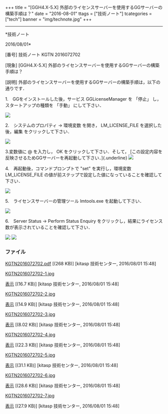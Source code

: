 ﻿+++
title = "[GGH4.X-5.X] 外部のライセンスサーバーを使用するGGサーバーの構築手順は？"
date = "2016-08-01"
ttags = ["技術ノート"]
tcategories = ["tech"]
banner = "img/technote.jpg"
+++

-----------------------------------------------------------------------------------------------------------------------------

*技術ノート

2016/08/01*


[番号]
技術ノート KGTN 2016072702

[現象]
[GGH4.X-5.X]
外部のライセンスサーバーを使用するGGサーバーの構築手順は？

[説明]
外部のライセンスサーバーを使用するGGサーバーの構築手順は，以下の通りです．

1.　GGをインストールした後，サービス GGLicenseManager を 「停止」
し，スタートアップの種類を 「手動」 にして下さい．

![](http://techreport.kitasp.net/attachments/download/2872/KGTN2016072702-1.jpg)

2.　システムのプロパティ → 環境変数 を開き， LM_LICENSE_FILE
を選択した後，編集 をクリックして下さい．

![](http://techreport.kitasp.net/attachments/download/2873/KGTN2016072702-2.jpg)

3.変数値に @ を入力し， OK をクリックして下さい．そして，
[この設定内容を反映させるためGGサーバーを再起動して下さい．]{.underline}
![](http://techreport.kitasp.net/attachments/download/2874/KGTN2016072702-3.jpg)

4.　再起動後，コマンドプロンプトで "set" を実行し，環境変数
LM_LICENSE_FILE
の値が前ステップで設定した値になっていることを確認して下さい．

![](http://techreport.kitasp.net/attachments/download/2875/KGTN2016072702-4.jpg)

5.　ライセンスサーバーの管理ツール lmtools.exe を起動して下さい．

![](http://techreport.kitasp.net/attachments/download/2876/KGTN2016072702-5.jpg)

6.　Server Status → Perform Status Enquiry
をクリックし，結果にライセンス数が表示されていることを確認して下さい．

![](http://techreport.kitasp.net/attachments/download/2877/KGTN2016072702-6.jpg)
![](http://techreport.kitasp.net/attachments/download/2878/KGTN2016072702-7.jpg)


### ファイル

 
 


[KGTN2016072702.pdf](http://techreport.kitasp.net/attachments/download/2871/KGTN2016072702.pdf)
 [(268 KB)] [kitasp 技術センター, 2016/08/01
15:48]

[KGTN2016072702-1.jpg](http://techreport.kitasp.net/attachments/download/2872/KGTN2016072702-1.jpg)

[表示](http://techreport.kitasp.net/attachments/2872/KGTN2016072702-1.jpg "表示")
 [(16.7 KB)] [kitasp 技術センター, 2016/08/01
15:48]

[KGTN2016072702-2.jpg](http://techreport.kitasp.net/attachments/download/2873/KGTN2016072702-2.jpg)

[表示](http://techreport.kitasp.net/attachments/2873/KGTN2016072702-2.jpg "表示")
 [(14.9 KB)] [kitasp 技術センター, 2016/08/01
15:48]

[KGTN2016072702-3.jpg](http://techreport.kitasp.net/attachments/download/2874/KGTN2016072702-3.jpg)

[表示](http://techreport.kitasp.net/attachments/2874/KGTN2016072702-3.jpg "表示")
 [(8.02 KB)] [kitasp 技術センター, 2016/08/01
15:48]

[KGTN2016072702-4.jpg](http://techreport.kitasp.net/attachments/download/2875/KGTN2016072702-4.jpg)

[表示](http://techreport.kitasp.net/attachments/2875/KGTN2016072702-4.jpg "表示")
 [(22.3 KB)] [kitasp 技術センター, 2016/08/01
15:48]

[KGTN2016072702-5.jpg](http://techreport.kitasp.net/attachments/download/2876/KGTN2016072702-5.jpg)

[表示](http://techreport.kitasp.net/attachments/2876/KGTN2016072702-5.jpg "表示")
 [(31.1 KB)] [kitasp 技術センター, 2016/08/01
15:48]

[KGTN2016072702-6.jpg](http://techreport.kitasp.net/attachments/download/2877/KGTN2016072702-6.jpg)

[表示](http://techreport.kitasp.net/attachments/2877/KGTN2016072702-6.jpg "表示")
 [(28.6 KB)] [kitasp 技術センター, 2016/08/01
15:48]

[KGTN2016072702-7.jpg](http://techreport.kitasp.net/attachments/download/2878/KGTN2016072702-7.jpg)

[表示](http://techreport.kitasp.net/attachments/2878/KGTN2016072702-7.jpg "表示")
 [(27.9 KB)] [kitasp 技術センター, 2016/08/01
15:48]


 


 

